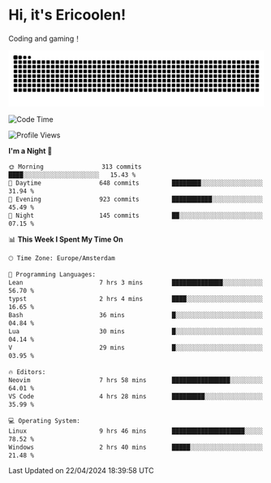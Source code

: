 # Hi, it's Ericoolen!
Coding and gaming！

<picture>
  <source media="(prefers-color-scheme: dark)" srcset="https://raw.githubusercontent.com/Eric-Song-Nop/Eric-Song-Nop/output/github-contribution-grid-snake-dark.svg">
  <source media="(prefers-color-scheme: light)" srcset="https://raw.githubusercontent.com/Eric-Song-Nop/Eric-Song-Nop/output/github-contribution-grid-snake.svg">
  <img alt="github contribution grid snake animation" src="https://raw.githubusercontent.com/Eric-Song-Nop/Eric-Song-Nop/output/github-contribution-grid-snake.svg">
</picture>

<!--START_SECTION:waka-->
![Code Time](http://img.shields.io/badge/Code%20Time-1%2C311%20hrs%2031%20mins-blue)

![Profile Views](http://img.shields.io/badge/Profile%20Views-0-blue)

**I'm a Night 🦉** 

```text
🌞 Morning                313 commits         ████░░░░░░░░░░░░░░░░░░░░░   15.43 % 
🌆 Daytime                648 commits         ████████░░░░░░░░░░░░░░░░░   31.94 % 
🌃 Evening                923 commits         ███████████░░░░░░░░░░░░░░   45.49 % 
🌙 Night                  145 commits         ██░░░░░░░░░░░░░░░░░░░░░░░   07.15 % 
```


📊 **This Week I Spent My Time On** 

```text
🕑︎ Time Zone: Europe/Amsterdam

💬 Programming Languages: 
Lean                     7 hrs 3 mins        ██████████████░░░░░░░░░░░   56.70 % 
typst                    2 hrs 4 mins        ████░░░░░░░░░░░░░░░░░░░░░   16.65 % 
Bash                     36 mins             █░░░░░░░░░░░░░░░░░░░░░░░░   04.84 % 
Lua                      30 mins             █░░░░░░░░░░░░░░░░░░░░░░░░   04.14 % 
V                        29 mins             █░░░░░░░░░░░░░░░░░░░░░░░░   03.95 % 

🔥 Editors: 
Neovim                   7 hrs 58 mins       ████████████████░░░░░░░░░   64.01 % 
VS Code                  4 hrs 28 mins       █████████░░░░░░░░░░░░░░░░   35.99 % 

💻 Operating System: 
Linux                    9 hrs 46 mins       ████████████████████░░░░░   78.52 % 
Windows                  2 hrs 40 mins       █████░░░░░░░░░░░░░░░░░░░░   21.48 % 
```


 Last Updated on 22/04/2024 18:39:58 UTC
<!--END_SECTION:waka-->
